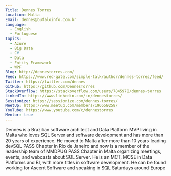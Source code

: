 ```yaml
---
Title: Dennes Torres
Location: Malta
Email: dennes@bufaloinfo.com.br
Language:
  - English
  - Portuguese
Topics:
  - Azure
  - Big Data
  - C#
  - Data
  - Entity Framework
  - WPF
Blog: http://dennestorres.com/
Feed: https://www.red-gate.com/simple-talk/author/dennes-torres/feed/
Twitter: https://twitter.com/dennes
GitHub: https://github.com/DennesTorres
StackOverflow: https://stackoverflow.com/users/7845978/dennes-torres
LinkedIn: https://www.linkedin.com/in/dennestorres/
Sessionize: https://sessionize.com/dennes-torres/
MeetUp: https://www.meetup.com/members/196659258/
YouTube: https://www.youtube.com/c/dennestorres
Mentor: true
---
```

Dennes is a Brazilian software architect and Data Platform MVP living in Malta who loves SQL Server and software development and has more than 20 years of experience. He moved to Malta after more than 10 years leading devSQL PASS Chapter in Rio de Janeiro and now is a member of the leadership team of MMDPUG PASS Chapter in Malta organizing meetings, events, and webcasts about SQL Server. He is an MCT, MCSE in Data Platforms and BI, with more titles in software development. He can be found working for Ascent Software and speaking in SQL Saturdays around Europe
